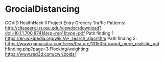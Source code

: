 # GrocialDistancing
COVID HealthHack II Project Entry
Grocery Traffic Patterns: http://citeseerx.ist.psu.edu/viewdoc/download?doi=10.1.1.700.8741&rep=rep1&type=pdf
Path finding 1: https://en.wikipedia.org/wiki/A*_search_algorithm
Path finding 2: https://www.gamasutra.com/view/feature/131505/toward_more_realistic_pathfinding.php?page=3
Flocking/weighting: https://www.red3d.com/cwr/boids/
